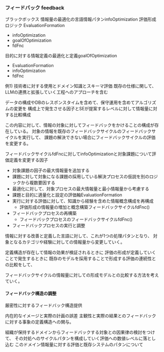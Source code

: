 ### フィードバック feedback

ブラックボックス
情報量の最適化の言語情報パタンinfoOptimization
評価形成ロジック EvaluationFormation
- infoOptimization
- goalOfOptimization
- fdFnc

目的に対する情報定義の最適化と定義goalOfOptimization
- EvaluationFormation
- infoOptimization
- fdFnc

例1)
技術者に対する使用とドメイン知識とスキーマ評価
既存の仕様に関して、LLMの連携と拡張していく工程へのアプローチを含む

データの構成やDBのレスポンスタイムを含めて、保守運用を含めてアルゴリズムの変更を
構成上で発生させる因子とSEが提案するレベルに対して情報量に対する比較構成

この内容に対して、情報の対象に対してフィードバックをかけることの構成が存在している。
対象の情報を既存のフィードバックサイクルのフィードバックサイクルを実行して、
課題の解決できない場合にフィードバックサイクルの評価を変更する。

フィードバックサイクルfdFncに対してinfoOptimizationと対象課題について評価定義を変更する因子
- 対象課題の因子の最大情報量を追加する
- 課題に対して対象になる課題の採用している解決プロセスの仮説を別のロジックから複数要因する
- 最適化に対して、対象プロセスの最大情報量と最小情報量から考慮する
- 課題と目的に適量化と設定の評価軸EvaluationFormation
- 実行に対する評価に対して、知識から経験を含めた情報概念構成を再構成
  - 評価形成の情報量の増加と概念構築フィードバックサイクルfdFnc()
- フィードバックプロセスの再構築
  - フィードバックプロセスのフィードバックサイクルfdFnc()
- フィードバックプロセスの実行と調整

情報に対する改善と定義した言語に対して、これが1つの処理パタンとなり、
対象となるカテゴリや経験に対しての情報量から変更していく。


定義構造が存在して情報の効果が検証されるときに
評価の形成が定義していくことで発生するときに
既存のモデルを採用することで形成する評価の連続性との比較をして、

フィードバックサイクルの情報量に対しての形成モデルとの比較する方法を考えていく。


#### フィードバック構造の調整

厳密性に対するフィードバック構造提供

内在的なイメージと実際の計画の誤差
主観性と実際の結果とのフィードバックに対する事象の定義構造への関与。

組織が保持するドメインからフィードバックする対象との因果律の検討をつけて、
その対処へのサイクルパタンを構成していく評価への数値レベルに落とし込む
このドメイン情報量に対する評価と既存システムのパタンについて
